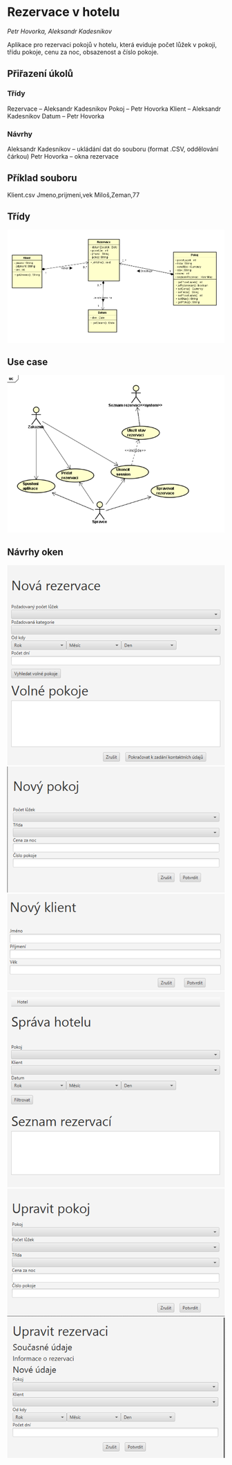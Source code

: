 # Rezervace v hotelu
*Petr Hovorka, Aleksandr Kadesnikov*

Aplikace pro rezervaci pokojů v hotelu, která eviduje počet lůžek v pokoji, třídu pokoje, cenu za noc, obsazenost a číslo pokoje.

## Přiřazení úkolů
### Třídy
Rezervace – Aleksandr Kadesnikov
Pokoj – Petr Hovorka
Klient – Aleksandr Kadesnikov
Datum – Petr Hovorka
### Návrhy
Aleksandr Kadesnikov – ukládání dat do souboru (format .CSV, oddělování čárkou)
Petr Hovorka – okna rezervace
## Příklad souboru
Klient.csv
Jmeno,prijmeni,vek
Miloš,Zeman,77

## Třídy
![alt text](https://raw.githubusercontent.com/pehovorka/rezervaceHotel/master/rezervaceHotel/navrh/img/class.png "Vytvoření nové rezervace")


## Use case
![alt text](https://raw.githubusercontent.com/pehovorka/rezervaceHotel/master/rezervaceHotel/navrh/img/usecase.png "Vytvoření nové rezervace")

## Návrhy oken
![alt text](https://raw.githubusercontent.com/pehovorka/rezervaceHotel/master/rezervaceHotel/navrh/img/novaRezervace.PNG "Vytvoření nové rezervace")
![alt text](https://raw.githubusercontent.com/pehovorka/rezervaceHotel/master/rezervaceHotel/navrh/img/novyPokoj.PNG "Vytvoření nového pokoje")
![alt text](https://raw.githubusercontent.com/pehovorka/rezervaceHotel/master/rezervaceHotel/navrh/img/novyklient.PNG "Vytvoření nového klienta")
![alt text](https://raw.githubusercontent.com/pehovorka/rezervaceHotel/master/rezervaceHotel/navrh/img/spravaRezervaci.PNG "Správa hotelu – filtrování rezervací")
![alt text](https://raw.githubusercontent.com/pehovorka/rezervaceHotel/master/rezervaceHotel/navrh/img/upravitPokoj.PNG "Upravení existujícího pokoje")
![alt text](https://raw.githubusercontent.com/pehovorka/rezervaceHotel/master/rezervaceHotel/navrh/img/upravitRezervaci.PNG "Upravení existující rezervace")
